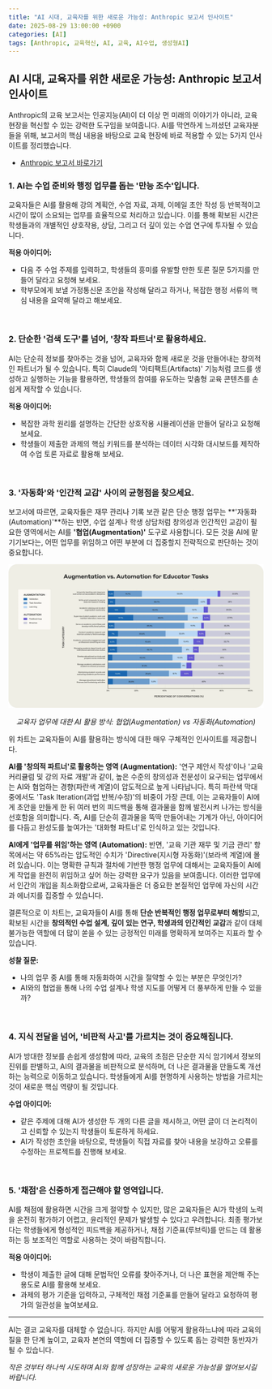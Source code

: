 ```yaml
---
title: "AI 시대, 교육자를 위한 새로운 가능성: Anthropic 보고서 인사이트"
date: 2025-08-29 13:00:00 +0900
categories: [AI]
tags: [Anthropic, 교육혁신, AI, 교육, AI수업, 생성형AI]
---
```


## AI 시대, 교육자를 위한 새로운 가능성: Anthropic 보고서 인사이트

Anthropic의 교육 보고서는 인공지능(AI)이 더 이상 먼 미래의 이야기가 아니라, 교육 현장을 혁신할 수 있는 강력한 도구임을 보여줍니다. AI를 막연하게 느끼셨던 교육자분들을 위해, 보고서의 핵심 내용을 바탕으로 교육 현장에 바로 적용할 수 있는 5가지 인사이트를 정리했습니다.
- [Anthropic 보고서 바로가기](https://www.anthropic.com/news/anthropic-education-report-how-educators-use-claude)

### 1. AI는 수업 준비와 행정 업무를 돕는 '만능 조수'입니다.
교육자들은 AI를 활용해 강의 계획안, 수업 자료, 과제, 이메일 초안 작성 등 반복적이고 시간이 많이 소요되는 업무를 효율적으로 처리하고 있습니다. 이를 통해 확보된 시간은 학생들과의 개별적인 상호작용, 상담, 그리고 더 깊이 있는 수업 연구에 투자될 수 있습니다.

**적용 아이디어:**
* 다음 주 수업 주제를 입력하고, 학생들의 흥미를 유발할 만한 토론 질문 5가지를 만들어 달라고 요청해 보세요.
* 학부모에게 보낼 가정통신문 초안을 작성해 달라고 하거나, 복잡한 행정 서류의 핵심 내용을 요약해 달라고 해보세요.

<br>

### 2. 단순한 '검색 도구'를 넘어, '창작 파트너'로 활용하세요.
AI는 단순히 정보를 찾아주는 것을 넘어, 교육자와 함께 새로운 것을 만들어내는 창의적인 파트너가 될 수 있습니다. 특히 Claude의 '아티팩트(Artifacts)' 기능처럼 코드를 생성하고 실행하는 기능을 활용하면, 학생들의 참여를 유도하는 맞춤형 교육 콘텐츠를 손쉽게 제작할 수 있습니다.

**적용 아이디어:**
* 복잡한 과학 원리를 설명하는 간단한 상호작용 시뮬레이션을 만들어 달라고 요청해 보세요.
* 학생들이 제출한 과제의 핵심 키워드를 분석하는 데이터 시각화 대시보드를 제작하여 수업 토론 자료로 활용해 보세요.

<br>

### 3. '자동화'와 '인간적 교감' 사이의 균형점을 찾으세요.
보고서에 따르면, 교육자들은 재무 관리나 기록 보관 같은 단순 행정 업무는 **'자동화(Automation)'**하는 반면, 수업 설계나 학생 상담처럼 창의성과 인간적인 교감이 필요한 영역에서는 AI를 **'협업(Augmentation)'** 도구로 사용합니다. 모든 것을 AI에 맡기기보다는, 어떤 업무를 위임하고 어떤 부분에 더 집중할지 전략적으로 판단하는 것이 중요합니다.

![Augmentation vs. Automation for Educator Tasks](/assets/augmentation-vs-automation.jpg)
<p align="center"><em>교육자 업무에 대한 AI 활용 방식: 협업(Augmentation) vs 자동화(Automation)</em></p>

위 차트는 교육자들이 AI를 활용하는 방식에 대한 매우 구체적인 인사이트를 제공합니다.

**AI를 '창의적 파트너'로 활용하는 영역 (Augmentation):**
'연구 제안서 작성'이나 '교육 커리큘럼 및 강의 자료 개발'과 같이, 높은 수준의 창의성과 전문성이 요구되는 업무에서는 AI와 협업하는 경향(파란색 계열)이 압도적으로 높게 나타납니다. 특히 파란색 막대 중에서도 'Task Iteration(과업 반복/수정)'의 비중이 가장 큰데, 이는 교육자들이 AI에게 초안을 만들게 한 뒤 여러 번의 피드백을 통해 결과물을 함께 발전시켜 나가는 방식을 선호함을 의미합니다. 즉, AI를 단순히 결과물을 뚝딱 만들어내는 기계가 아닌, 아이디어를 다듬고 완성도를 높여가는 '대화형 파트너'로 인식하고 있는 것입니다.

**AI에게 '업무를 위임'하는 영역 (Automation):**
반면, '교육 기관 재무 및 기금 관리' 항목에서는 약 65%라는 압도적인 수치가 'Directive(지시형 자동화)'(보라색 계열)에 몰려 있습니다. 이는 명확한 규칙과 절차에 기반한 행정 업무에 대해서는 교육자들이 AI에게 작업을 완전히 위임하고 싶어 하는 강력한 요구가 있음을 보여줍니다. 이러한 업무에서 인간의 개입을 최소화함으로써, 교육자들은 더 중요한 본질적인 업무에 자신의 시간과 에너지를 집중할 수 있습니다.

결론적으로 이 차트는, 교육자들이 AI를 통해 **단순 반복적인 행정 업무로부터 해방**되고, 확보된 시간을 **창의적인 수업 설계, 깊이 있는 연구, 학생과의 인간적인 교감**과 같이 대체 불가능한 역할에 더 많이 쏟을 수 있는 긍정적인 미래를 명확하게 보여주는 지표라 할 수 있습니다.

**성찰 질문:**
* 나의 업무 중 AI를 통해 자동화하여 시간을 절약할 수 있는 부분은 무엇인가?
* AI와의 협업을 통해 나의 수업 설계나 학생 지도를 어떻게 더 풍부하게 만들 수 있을까?

<br>

### 4. 지식 전달을 넘어, '비판적 사고'를 가르치는 것이 중요해집니다.
AI가 방대한 정보를 손쉽게 생성함에 따라, 교육의 초점은 단순한 지식 암기에서 정보의 진위를 판별하고, AI의 결과물을 비판적으로 분석하며, 더 나은 결과물을 만들도록 개선하는 능력으로 이동하고 있습니다. 학생들에게 AI를 현명하게 사용하는 방법을 가르치는 것이 새로운 핵심 역량이 될 것입니다.

**수업 아이디어:**
* 같은 주제에 대해 AI가 생성한 두 개의 다른 글을 제시하고, 어떤 글이 더 논리적이고 신뢰할 수 있는지 학생들이 토론하게 하세요.
* AI가 작성한 초안을 바탕으로, 학생들이 직접 자료를 찾아 내용을 보강하고 오류를 수정하는 프로젝트를 진행해 보세요.

<br>

### 5. '채점'은 신중하게 접근해야 할 영역입니다.
AI를 채점에 활용하면 시간을 크게 절약할 수 있지만, 많은 교육자들은 AI가 학생의 노력을 온전히 평가하기 어렵고, 윤리적인 문제가 발생할 수 있다고 우려합니다. 최종 평가보다는 학생들에게 형성적인 피드백을 제공하거나, 채점 기준표(루브릭)를 만드는 데 활용하는 등 보조적인 역할로 사용하는 것이 바람직합니다.

**적용 아이디어:**
* 학생이 제출한 글에 대해 문법적인 오류를 찾아주거나, 더 나은 표현을 제안해 주는 용도로 AI를 활용해 보세요.
* 과제의 평가 기준을 입력하고, 구체적인 채점 기준표를 만들어 달라고 요청하여 평가의 일관성을 높여보세요.

---

AI는 결코 교육자를 대체할 수 없습니다. 하지만 AI를 어떻게 활용하느냐에 따라 교육의 질을 한 단계 높이고, 교육자 본연의 역할에 더 집중할 수 있도록 돕는 강력한 동반자가 될 수 있습니다. 

_작은 것부터 하나씩 시도하며 AI와 함께 성장하는 교육의 새로운 가능성을 열어보시길 바랍니다._
